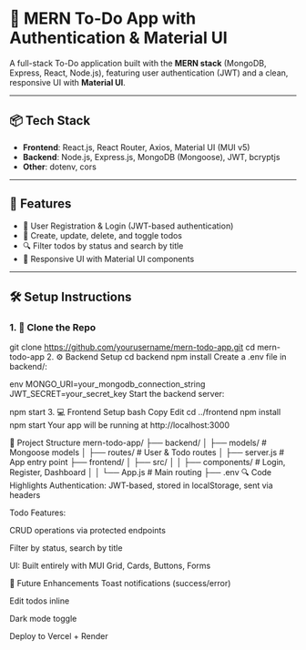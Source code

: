 # 📝 MERN To-Do App with Authentication & Material UI

A full-stack To-Do application built with the **MERN stack** (MongoDB, Express, React, Node.js), featuring user authentication (JWT) and a clean, responsive UI with **Material UI**.

---

## 📦 Tech Stack

- **Frontend**: React.js, React Router, Axios, Material UI (MUI v5)
- **Backend**: Node.js, Express.js, MongoDB (Mongoose), JWT, bcryptjs
- **Other**: dotenv, cors

---

## 🚀 Features

- 🔐 User Registration & Login (JWT-based authentication)
- 📝 Create, update, delete, and toggle todos
- 🔍 Filter todos by status and search by title
- 💅 Responsive UI with Material UI components

---

## 🛠️ Setup Instructions

### 1. 📁 Clone the Repo

git clone https://github.com/yourusername/mern-todo-app.git
cd mern-todo-app 2. ⚙️ Backend Setup
cd backend
npm install
Create a .env file in backend/:

env
MONGO_URI=your_mongodb_connection_string
JWT_SECRET=your_secret_key
Start the backend server:

npm start 3. 💻 Frontend Setup
bash
Copy
Edit
cd ../frontend
npm install
npm start
Your app will be running at http://localhost:3000

🧠 Project Structure
mern-todo-app/
├── backend/
│ ├── models/ # Mongoose models
│ ├── routes/ # User & Todo routes
│ ├── server.js # App entry point
├── frontend/
│ ├── src/
│ │ ├── components/ # Login, Register, Dashboard
│ │ └── App.js # Main routing
├── .env
🔍 Code Highlights
Authentication: JWT-based, stored in localStorage, sent via headers

Todo Features:

CRUD operations via protected endpoints

Filter by status, search by title

UI: Built entirely with MUI Grid, Cards, Buttons, Forms

🔮 Future Enhancements
Toast notifications (success/error)

Edit todos inline

Dark mode toggle

Deploy to Vercel + Render
